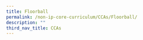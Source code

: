 ```yaml
---
title: Floorball
permalink: /non-ip-core-curriculum/CCAs/Floorball/
description: ""
third_nav_title: CCAs
---
```

